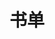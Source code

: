 ---
title: 书单
layout: books
comments: true
sidebar: none
top_img: https://cdn.jsdelivr.net/gh/SUNYunZeng/sources/img/book.png
---